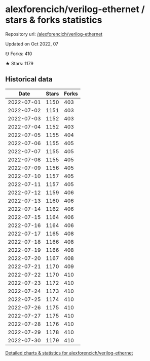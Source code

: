# alexforencich/verilog-ethernet / stars & forks statistics

Repository url: [/alexforencich/verilog-ethernet](https://github.com/alexforencich/verilog-ethernet)

Updated on Oct 2022, 07

☋ Forks: 410

★ Stars: 1179

## Historical data
| Date | Stars | Forks |
|------|-------|-------|
| 2022-07-01 | 1150 | 403 | 
| 2022-07-02 | 1151 | 403 | 
| 2022-07-03 | 1152 | 403 | 
| 2022-07-04 | 1152 | 403 | 
| 2022-07-05 | 1155 | 404 | 
| 2022-07-06 | 1155 | 405 | 
| 2022-07-07 | 1155 | 405 | 
| 2022-07-08 | 1155 | 405 | 
| 2022-07-09 | 1156 | 405 | 
| 2022-07-10 | 1157 | 405 | 
| 2022-07-11 | 1157 | 405 | 
| 2022-07-12 | 1159 | 406 | 
| 2022-07-13 | 1160 | 406 | 
| 2022-07-14 | 1162 | 406 | 
| 2022-07-15 | 1164 | 406 | 
| 2022-07-16 | 1164 | 406 | 
| 2022-07-17 | 1165 | 408 | 
| 2022-07-18 | 1166 | 408 | 
| 2022-07-19 | 1166 | 408 | 
| 2022-07-20 | 1167 | 408 | 
| 2022-07-21 | 1170 | 409 | 
| 2022-07-22 | 1170 | 410 | 
| 2022-07-23 | 1172 | 410 | 
| 2022-07-24 | 1173 | 410 | 
| 2022-07-25 | 1174 | 410 | 
| 2022-07-26 | 1175 | 410 | 
| 2022-07-27 | 1175 | 410 | 
| 2022-07-28 | 1176 | 410 | 
| 2022-07-29 | 1178 | 410 | 
| 2022-07-30 | 1179 | 410 | 


[Detailed charts & statistics for alexforencich/verilog-ethernet](https://reviewgithub.com/rep/alexforencich/verilog-ethernet)
